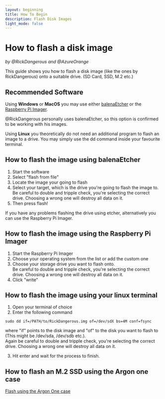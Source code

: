 ```yaml
---
layout: beginning
title: How To Begin
description: Flash Disk Images
light_mode: false
---
```


# How to flash a disk image
_by @RickDangerous and @AzureOrange_

This guide shows you how to flash a disk image (like the ones by RickDangerous) onto a suitable drive. (SD Card, SSD, M.2 etc.)

## Recommended Software

Using **Windows** or **MacOS** you may use either [balenaEtcher](https://www.balena.io/etcher/) or the [Raspberry Pi Imager](https://www.raspberrypi.com/software/).

@RickDangerous personally uses balenaEtcher, so this option is confirmed to be working with his images. 

Using **Linux** you theoretically do not need an additional program to flash an image to a drive. You may simply use the dd command inside your favourite terminal.

## How to flash the image using balenaEtcher

1. Start the software
2. Select "flash from file"
3. Locate the image your going to flash
4. Select your target, which is the drive you're going to flash the image to.  
Be careful to double and tripple check, you're selecting the correct drive. Choosing a wrong one will destroy all data on it.
5. Then press flash!

If you have any problems flashing the drive using etcher, alternatively you can use the Raspberry Pi Imager.

## How to flash the image using the Raspberry Pi Imager

1. Start the Raspberry Pi Imager
2. Choose your operating system from the list or add the custom one
3. Choose your storage drive you want to flash onto.  
Be careful to double and tripple check, you're selecting the correct drive. Choosing a wrong one will destroy all data on it.
4. Click "write" 

## How to flash the image using your linux terminal

1. Open your terminal of choice
2. Enter the following command   
```
sudo dd if=/PATH/to/RickDangerous.img of=/dev/sdX bs=4M conf=fsync
```
where "if" points to the disk image and "of" to the disk you want to flash to (This might be /dev/sda, /dev/sdb etc.).  
Again be careful to double and tripple check, you're selecting the correct drive. Choosing a wrong one will destroy all data on it.

3. Hit enter and wait for the process to finish.

## How to flash an M.2 SSD using the Argon one case

[Flash using the Argon One case](flash_argon_one.md)

